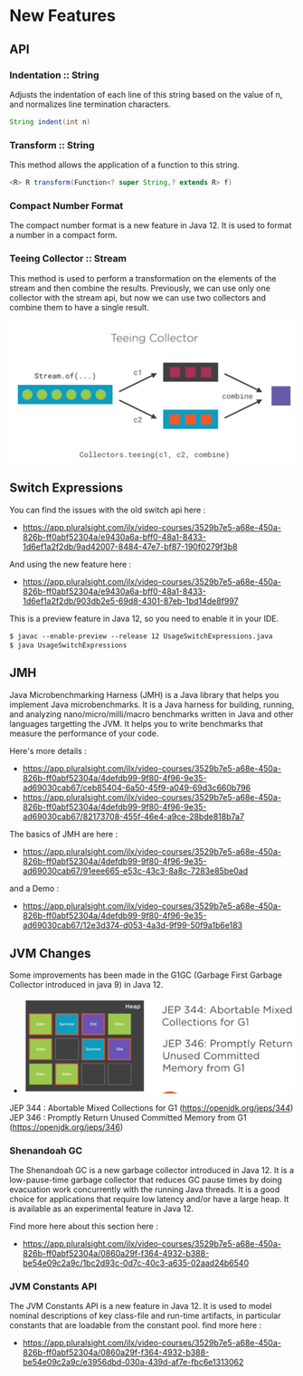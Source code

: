 # New Features

## API

### Indentation :: String

Adjusts the indentation of each line of this string based on the value of n, and normalizes line termination characters.

```java
String indent(int n)
```

### Transform :: String

This method allows the application of a function to this string.
    
```java
<R> R transform(Function<? super String,? extends R> f)
```

### Compact Number Format

The compact number format is a new feature in Java 12. It is used to format a number in a compact form.

### Teeing Collector :: Stream

This method is used to perform a transformation on the elements of the stream and then combine the results.
Previously, we can use only one collector with the stream api, but now we can use two collectors and combine them to have a single result.

![teeing.png](images%2Fteeing.png)

## Switch Expressions

You can find the issues with the old switch api here : 
- https://app.pluralsight.com/ilx/video-courses/3529b7e5-a68e-450a-826b-ff0abf52304a/e9430a6a-bff0-48a1-8433-1d6ef1a2f2db/9ad42007-8484-47e7-bf87-190f0279f3b8

And using the new feature here :
- https://app.pluralsight.com/ilx/video-courses/3529b7e5-a68e-450a-826b-ff0abf52304a/e9430a6a-bff0-48a1-8433-1d6ef1a2f2db/903db2e5-69d8-4301-87eb-1bd14de8f997

This is a preview feature in Java 12, so you need to enable it in your IDE.

```shell
$ javac --enable-preview --release 12 UsageSwitchExpressions.java 
$ java UsageSwitchExpressions
```

## JMH

Java Microbenchmarking Harness (JMH) is a Java library that helps you implement Java microbenchmarks. It is a Java harness for building, running, and analyzing nano/micro/milli/macro benchmarks written in Java and other languages targetting the JVM.
It helps you to write benchmarks that measure the performance of your code.

Here's more details :
- https://app.pluralsight.com/ilx/video-courses/3529b7e5-a68e-450a-826b-ff0abf52304a/4defdb99-9f80-4f96-9e35-ad69030cab67/ceb85404-6a50-45f9-a049-69d3c660b796
- https://app.pluralsight.com/ilx/video-courses/3529b7e5-a68e-450a-826b-ff0abf52304a/4defdb99-9f80-4f96-9e35-ad69030cab67/82173708-455f-46e4-a9ce-28bde818b7a7

The basics of JMH are here :
- https://app.pluralsight.com/ilx/video-courses/3529b7e5-a68e-450a-826b-ff0abf52304a/4defdb99-9f80-4f96-9e35-ad69030cab67/91eee665-e53c-43c3-8a8c-7283e85be0ad

and a Demo :
- https://app.pluralsight.com/ilx/video-courses/3529b7e5-a68e-450a-826b-ff0abf52304a/4defdb99-9f80-4f96-9e35-ad69030cab67/12e3d374-d053-4a3d-9f99-50f9a1b6e183

## JVM Changes

Some improvements has been made in the G1GC (Garbage First Garbage Collector introduced in java 9) in Java 12.
- ![gc.png](images%2Fgc.png)

JEP 344 : Abortable Mixed Collections for G1 (https://openjdk.org/jeps/344)
JEP 346 : Promptly Return Unused Committed Memory from G1 (https://openjdk.org/jeps/346)

### Shenandoah GC

The Shenandoah GC is a new garbage collector introduced in Java 12.
It is a low-pause-time garbage collector that reduces GC pause times by doing evacuation work concurrently with the running Java threads.
It is a good choice for applications that require low latency and/or have a large heap.
It is available as an experimental feature in Java 12.

Find more here about this section here : 
- https://app.pluralsight.com/ilx/video-courses/3529b7e5-a68e-450a-826b-ff0abf52304a/0860a29f-f364-4932-b388-be54e09c2a9c/1bc2d93c-0d7c-40c3-a635-02aad24b6540

### JVM Constants API

The JVM Constants API is a new feature in Java 12. It is used to model nominal descriptions of key class-file and run-time artifacts, in particular constants that are loadable from the constant pool.
find more here : 
- https://app.pluralsight.com/ilx/video-courses/3529b7e5-a68e-450a-826b-ff0abf52304a/0860a29f-f364-4932-b388-be54e09c2a9c/e3956dbd-030a-439d-af7e-fbc6e1313062